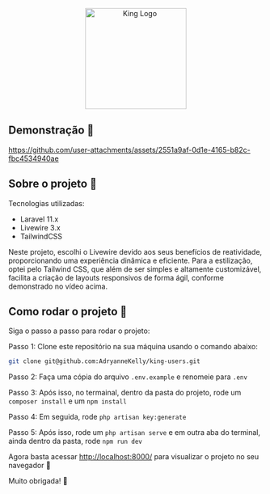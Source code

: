 <p align="center"><a href="https://laravel.com" target="_blank"><img src="https://d2bxzineatl84k.cloudfront.net/storage/files/logos/MTGNJe02Ew57kFf5BA1OLpXQk8natozyOC9hGZ4S.png" width="200" alt="King Logo"></a></p>


## Demonstração 👑


https://github.com/user-attachments/assets/2551a9af-0d1e-4165-b82c-fbc4534940ae


## Sobre o projeto 👑

Tecnologias utilizadas:

- Laravel 11.x
- Livewire 3.x
- TailwindCSS

Neste projeto, escolhi o Livewire devido aos seus benefícios de reatividade, proporcionando uma experiência dinâmica e eficiente. Para a estilização, optei pelo Tailwind CSS, que além de ser simples e altamente customizável, facilita a criação de layouts responsivos de forma ágil, conforme demonstrado no vídeo acima.

## Como rodar o projeto 👑

Siga o passo a passo para rodar o projeto:

Passo 1: Clone este repositório na sua máquina usando o comando abaixo:

```bash
git clone git@github.com:AdryanneKelly/king-users.git
```

Passo 2: Faça uma cópia do arquivo `.env.example` e renomeie para `.env`

Passo 3: Após isso, no termainal, dentro da pasta do projeto, rode um `composer install` e um `npm install`

Passo 4: Em seguida, rode `php artisan key:generate` 

Passo 5: Após isso, rode um `php artisan serve` e em outra aba do terminal, ainda dentro da pasta, rode `npm run dev`

Agora basta acessar [http://localhost:8000/](http://localhost:8000/) para visualizar o projeto no seu navegador 💜

Muito obrigada! 💜
